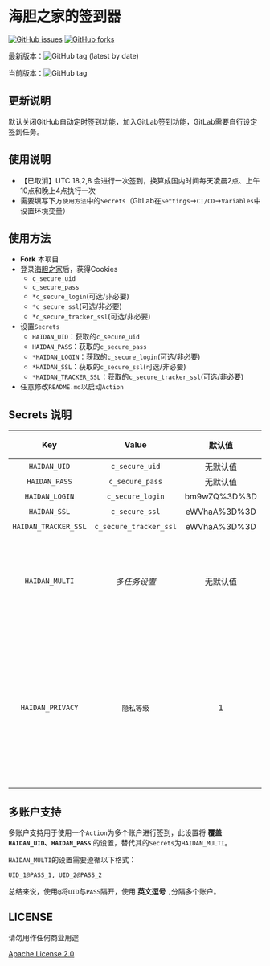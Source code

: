 # 海胆之家的签到器

[![GitHub issues](https://img.shields.io/github/issues/ColaSign/haidan?style=flat-square)](https://github.com/ColaSign/haidan/issues)
[![GitHub forks](https://img.shields.io/github/forks/ColaSign/haidan?style=flat-square)](https://github.com/ColaSign/haidan/network)

最新版本：![GitHub tag (latest by date)](https://img.shields.io/github/v/tag/ColaSign/haidan?style=flat-square)

当前版本：![GitHub tag](https://img.shields.io/badge/tag-v0.0.6-orange)

## 更新说明

默认关闭GitHub自动定时签到功能，加入GitLab签到功能，GitLab需要自行设定签到任务。

## 使用说明

- 【已取消】UTC 18,2,8 会进行一次签到，换算成国内时间每天凌晨2点、上午10点和晚上4点执行一次
- 需要填写下方`使用方法`中的`Secrets`（GitLab在`Settings`→`CI/CD`→`Variables`中设置环境变量）

## 使用方法

- **Fork** 本项目
- 登录[海胆之家](https://www.haidan.video/)后，获得Cookies
  - `c_secure_uid`
  - `c_secure_pass`
  - `*c_secure_login`(可选/非必要)
  - `*c_secure_ssl`(可选/非必要)
  - `*c_secure_tracker_ssl`(可选/非必要)
- 设置`Secrets`
  - `HAIDAN_UID`：获取的`c_secure_uid`
  - `HAIDAN_PASS`：获取的`c_secure_pass`
  - `*HAIDAN_LOGIN`：获取的`c_secure_login`(可选/非必要)
  - `*HAIDAN_SSL`：获取的`c_secure_ssl`(可选/非必要)
  - `*HAIDAN_TRACKER_SSL`：获取的`c_secure_tracker_ssl`(可选/非必要)
- 任意修改`README.md`以启动`Action`


## Secrets 说明

|Key|Value|默认值|必须|说明|
|:-:|:-:|:-:|:-:|:-|
|`HAIDAN_UID`|`c_secure_uid`|无默认值|√|无|
|`HAIDAN_PASS`|`c_secure_pass`|无默认值|√|无|
|`HAIDAN_LOGIN`|`c_secure_login`|bm9wZQ%3D%3D|√|无|
|`HAIDAN_SSL`|`c_secure_ssl`|eWVhaA%3D%3D|√|无|
|`HAIDAN_TRACKER_SSL`|`c_secure_tracker_ssl`|eWVhaA%3D%3D|√|无|
|`HAIDAN_MULTI`|*多任务设置*|无默认值|×|多账户支持，详见下方`多账户支持`|
|`HAIDAN_PRIVACY`|`隐私等级`|1|×|`1`：隐藏用户名首尾 `2`：隐藏用户名 `3`：显示用户名|


## 多账户支持

多账户支持用于使用一个`Action`为多个账户进行签到，此设置将 **覆盖`HAIDAN_UID`、`HAIDAN_PASS`** 的设置，替代其的`Secrets`为`HAIDAN_MULTI`。

`HAIDAN_MULTI`的设置需要遵循以下格式：

```txt
UID_1@PASS_1, UID_2@PASS_2
```

总结来说，使用`@`将`UID`与`PASS`隔开，使用 **英文逗号** `,`分隔多个账户。

## LICENSE

请勿用作任何商业用途

[Apache License 2.0](LICENSE)
